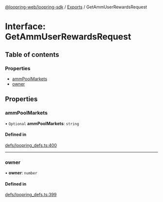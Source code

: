 [@loopring-web/loopring-sdk](../README.md) / [Exports](../modules.md) / GetAmmUserRewardsRequest

# Interface: GetAmmUserRewardsRequest

## Table of contents

### Properties

- [ammPoolMarkets](GetAmmUserRewardsRequest.md#ammpoolmarkets)
- [owner](GetAmmUserRewardsRequest.md#owner)

## Properties

### ammPoolMarkets

• `Optional` **ammPoolMarkets**: `string`

#### Defined in

[defs/loopring_defs.ts:400](https://github.com/Loopring/loopring_sdk/blob/02976c9/src/defs/loopring_defs.ts#L400)

___

### owner

• **owner**: `number`

#### Defined in

[defs/loopring_defs.ts:399](https://github.com/Loopring/loopring_sdk/blob/02976c9/src/defs/loopring_defs.ts#L399)
